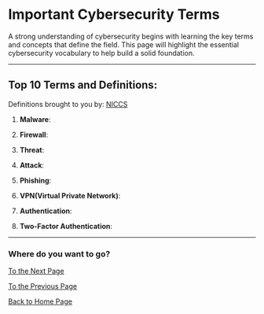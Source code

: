 # Important Cybersecurity Terms 
A strong understanding of cybersecurity begins with learning the key terms and concepts that define the field. This page will highlight the essential cybersecurity vocabulary to help build a solid foundation.

---
## Top 10 Terms and Definitions: 
Definitions brought to you by: [NICCS](https://niccs.cisa.gov/cybersecurity-career-resources/vocabulary#explore-terms-a-glossary-of-common-cybersecurity-words-and-phrases)

1. **Malware**:
   
2. **Firewall**:
   
3. **Threat**:
   
4. **Attack**:
   
5. **Phishing**:
   
6. **VPN(Virtual Private Network)**:
   
7. **Authentication**:
   
8. **Two-Factor Authentication**:



---
### Where do you want to go?
[To the Next Page](practice.md)

[To the Previous Page](introduction.md)

[Back to Home Page](README.md)


